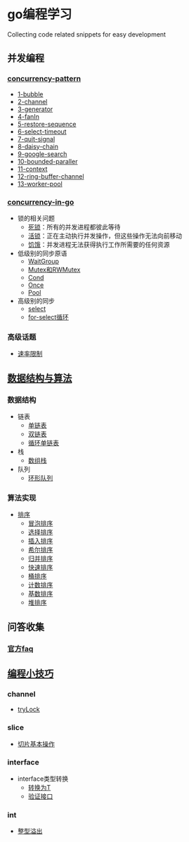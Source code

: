 # go编程学习
Collecting code related snippets for easy development

## 并发编程
### [concurrency-pattern](concurrency/concurrency-pattern/Readme.md)
- [1-bubble](concurrency/concurrency-pattern/1-boring/main.go)
- [2-channel](concurrency/concurrency-pattern/2-chan/main.go)
- [3-generator](concurrency/concurrency-pattern/3-generator/main.go)
- [4-fanIn](concurrency/concurrency-pattern/4-fanin/main.go)
- [5-restore-sequence](concurrency/concurrency-pattern/5-resotre-sequence/main.go)
- [6-select-timeout](concurrency/concurrency-pattern/6-select-timeout/main.go)
- [7-quit-signal](concurrency/concurrency-pattern/7-quit-signal/main.go)
- [8-daisy-chain](concurrency/concurrency-pattern/8-daisy-chain)
- [9-google-search](concurrency/concurrency-pattern/12-google-3.0/main.go)
- [10-bounded-paraller](concurrency/concurrency-pattern/15-bounded-paraller/main.go)
- [11-context](concurrency/concurrency-pattern/16-context/main.go)
- [12-ring-buffer-channel](concurrency/concurrency-pattern/17-ring-buffer-channel/main.go)
- [13-worker-pool](concurrency/concurrency-pattern/18-worker-pool/main.go)

### [concurrency-in-go](concurrency/concurrency-in-go/Readme.md)
- 锁的相关问题
    - [死锁](concurrency/concurrency-in-go/1-introduction/deadlock)：所有的并发进程都彼此等待
    - [活锁](concurrency/concurrency-in-go/1-introduction/livelock)：正在主动执行并发操作，但这些操作无法向前移动
    - [饥饿](concurrency/concurrency-in-go/1-introduction/hungerlock)：并发进程无法获得执行工作所需要的任何资源
- 低级别的同步原语
    - [WaitGroup](concurrency/concurrency-in-go/2-concurrency-module/2-waitgroup)
    - [Mutex和RWMutex](concurrency/concurrency-in-go/2-concurrency-module/3-mutex-rwmutex)
    - [Cond](concurrency/concurrency-in-go/2-concurrency-module/4-cond)
    - [Once](concurrency/concurrency-in-go/2-concurrency-module/5-once)
    - [Pool](concurrency/concurrency-in-go/2-concurrency-module/6-pool) 
- 高级别的同步
    - [select](concurrency/concurrency-in-go/2-concurrency-module/7-select)
    - [for-select循环](concurrency/concurrency-in-go/3-concurrency-paradigm/1-for-select/go-for-select.go)

### 高级话题
- [速率限制](concurrency/concurrency-in-go/3-concurrency-paradigm/7-rate-limit/Readme.md)


## [数据结构与算法](./algorithm/Readme.md)
### 数据结构
- 链表
  - [单链表](./algorithm/linkList/single-linked-table/single-link.go)
  - [双链表](./algorithm/linkList/double-linked-table/double-link.go)
  - [循环单链表](./algorithm/linkList/cycle-single-link/cycle-single-linke.go)
- 栈
  - [数组栈](./algorithm/stack/slice-stack/slice-stack.go) 
- 队列
  - [环形队列](./algorithm/queue/cycle-queue/cycle-queue.go)
  

### 算法实现
- [排序](./algorithm/sort/Readme.md)
    - [冒泡排序](./algorithm/sort/1-bubble/main.go)
    - [选择排序](./algorithm/sort/2-selection/main.go)
    - [插入排序](./algorithm/sort/3-insertion/main.go)
    - [希尔排序](./algorithm/sort/4-shell/main.go)
    - [归并排序](./algorithm/sort/5-merge/main.go)
    - [快速排序](./algorithm/sort/6-quick/main.go)
    - [桶排序](./algorithm/sort/7-bucket/main.go)
    - [计数排序](./algorithm/sort/8-count/main.go)
    - [基数排序](./algorithm/sort/9-radix/main.go)
    - [堆排序](./algorithm/sort/10-heap/main.go)

## 问答收集
### [官方faq](faq/official/Readme.md)

## [编程小技巧](./tips/Readme.md)
### channel
- [tryLock](./tips/chan/trylock/trylock.go)

### slice
- [切片基本操作](./tips/slice/baseop/main.go)

### interface
- interface类型转换
    - [转换为T](./tips/interface/interface-implements/convert_T_same_underlying_type.go)
    - [验证接口](./tips/interface/interface-implements/implements-verify.go)


### int 
- [整型溢出](./tips/int/overflow.go)

